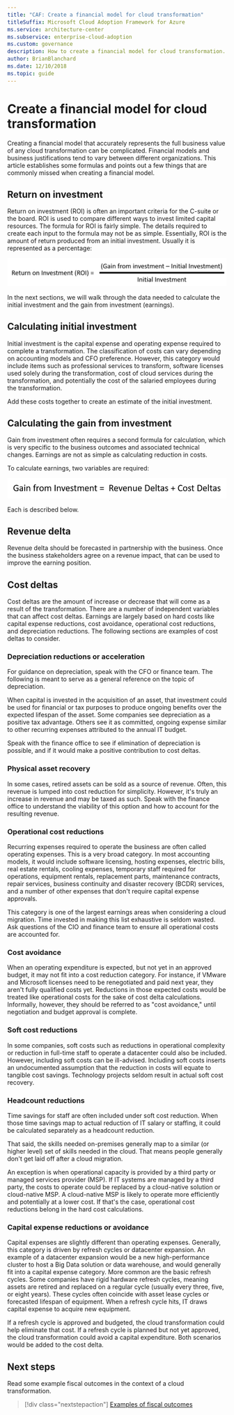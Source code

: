 ```yaml
---
title: "CAF: Create a financial model for cloud transformation"
titleSuffix: Microsoft Cloud Adoption Framework for Azure
ms.service: architecture-center
ms.subservice: enterprise-cloud-adoption
ms.custom: governance
description: How to create a financial model for cloud transformation.
author: BrianBlanchard
ms.date: 12/10/2018
ms.topic: guide
---
```


# Create a financial model for cloud transformation

Creating a financial model that accurately represents the full business value of any cloud transformation can be complicated. Financial models and business justifications tend to vary between different organizations. This article establishes some formulas and points out a few things that are commonly missed when creating a financial model.

## Return on investment

Return on investment (ROI) is often an important criteria for the C-suite or the board. ROI is used to compare different ways to invest limited capital resources. The formula for ROI is fairly simple. The details required to create each input to the formula may not be as simple. Essentially, ROI is the amount of return produced from an initial investment. Usually it is represented as a percentage:

![Return on Investment (ROI) equals (Gain from Investment – Cost of Investment) / Cost of Investment](../_images/formula-roi.png)

In the next sections, we will walk through the data needed to calculate the initial investment and the gain from investment (earnings).

## Calculating initial investment

Initial investment is the capital expense and operating expense required to complete a transformation. The classification of costs can vary depending on accounting models and CFO preference. However, this category would include items such as professional services to transform, software licenses used solely during the transformation, cost of cloud services during the transformation, and potentially the cost of the salaried employees during the transformation.

Add these costs together to create an estimate of the initial investment.

## Calculating the gain from investment

Gain from investment often requires a second formula for calculation, which is very specific to the business outcomes and associated technical changes. Earnings are not as simple as calculating reduction in costs.

To calculate earnings, two variables are required:

![Gain from Investment equals Revenue Deltas + Cost Deltas](../_images/formula-gain-from-investment.png)

Each is described below.

## Revenue delta

Revenue delta should be forecasted in partnership with the business. Once the business stakeholders agree on a revenue impact, that can be used to improve the earning position.

## Cost deltas

Cost deltas are the amount of increase or decrease that will come as a result of the transformation. There are a number of independent variables that can affect cost deltas. Earnings are largely based on hard costs like capital expense reductions, cost avoidance, operational cost reductions, and depreciation reductions. The following sections are examples of cost deltas to consider.

### Depreciation reductions or acceleration

For guidance on depreciation, speak with the CFO or finance team. The following is meant to serve as a general reference on the topic of depreciation.

When capital is invested in the acquisition of an asset, that investment could be used for financial or tax purposes to produce ongoing benefits over the expected lifespan of the asset. Some companies see depreciation as a positive tax advantage. Others see it as committed, ongoing expense similar to other recurring expenses attributed to the annual IT budget.

Speak with the finance office to see if elimination of depreciation is possible, and if it would make a positive contribution to cost deltas.

### Physical asset recovery

In some cases, retired assets can be sold as a source of revenue. Often, this revenue is lumped into cost reduction for simplicity. However, it's truly an increase in revenue and may be taxed as such. Speak with the finance office to understand the viability of this option and how to account for the resulting revenue.

### Operational cost reductions

Recurring expenses required to operate the business are often called operating expenses. This is a very broad category. In most accounting models, it would include software licensing, hosting expenses, electric bills, real estate rentals, cooling expenses, temporary staff required for operations, equipment rentals, replacement parts, maintenance contracts, repair services, business continuity and disaster recovery (BCDR) services, and a number of other expenses that don't require capital expense approvals.

This category is one of the largest earnings areas when considering a cloud migration. Time invested in making this list exhaustive is seldom wasted. Ask questions of the CIO and finance team to ensure all operational costs are accounted for.

### Cost avoidance

When an operating expenditure is expected, but not yet in an approved budget, it may not fit into a cost reduction category. For instance, if VMware and Microsoft licenses need to be renegotiated and paid next year, they aren't fully qualified costs yet. Reductions in those expected costs would be treated like operational costs for the sake of cost delta calculations. Informally, however, they should be referred to as "cost avoidance," until negotiation and budget approval is complete.

### Soft cost reductions

In some companies, soft costs such as reductions in operational complexity or reduction in full-time staff to operate a datacenter could also be included. However, including soft costs can be ill-advised. Including soft costs inserts an undocumented assumption that the reduction in costs will equate to tangible cost savings. Technology projects seldom result in actual soft cost recovery.

### Headcount reductions

Time savings for staff are often included under soft cost reduction. When those time savings map to actual reduction of IT salary or staffing, it could be calculated separately as a headcount reduction.

That said, the skills needed on-premises generally map to a similar (or higher level) set of skills needed in the cloud. That means people generally don't get laid off after a cloud migration.

An exception is when operational capacity is provided by a third party or managed services provider (MSP). If IT systems are managed by a third party, the costs to operate could be replaced by a cloud-native solution or cloud-native MSP. A cloud-native MSP is likely to operate more efficiently and potentially at a lower cost. If that's the case, operational cost reductions belong in the hard cost calculations.

### Capital expense reductions or avoidance

Capital expenses are slightly different than operating expenses. Generally, this category is driven by refresh cycles or datacenter expansion. An example of a datacenter expansion would be a new high-performance cluster to host a Big Data solution or data warehouse, and would generally fit into a capital expense category. More common are the basic refresh cycles. Some companies have rigid hardware refresh cycles, meaning assets are retired and replaced on a regular cycle (usually every three, five, or eight years). These cycles often coincide with asset lease cycles or forecasted lifespan of equipment. When a refresh cycle hits, IT draws capital expense to acquire new equipment.

If a refresh cycle is approved and budgeted, the cloud transformation could help eliminate that cost. If a refresh cycle is planned but not yet approved, the cloud transformation could avoid a capital expenditure. Both scenarios would be added to the cost delta.

## Next steps

Read some example fiscal outcomes in the context of a cloud transformation.

> [!div class="nextstepaction"]
> [Examples of fiscal outcomes](./business-outcomes/fiscal-outcomes.md)
